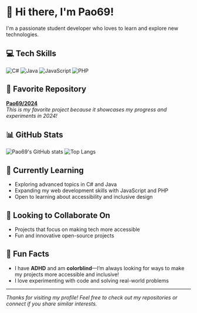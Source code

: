 # 👋 Hi there, I'm Pao69!

I'm a passionate student developer who loves to learn and explore new technologies.

## 💻 Tech Skills
![C#](https://img.shields.io/badge/C%23-239120?style=flat-square&logo=c-sharp&logoColor=white)
![Java](https://img.shields.io/badge/Java-007396?style=flat-square&logo=java&logoColor=white)
![JavaScript](https://img.shields.io/badge/JavaScript-F7DF1E?style=flat-square&logo=javascript&logoColor=black)
![PHP](https://img.shields.io/badge/PHP-777BB4?style=flat-square&logo=php&logoColor=white)

## 🌟 Favorite Repository
[**Pao69/2024**](https://github.com/Pao69/2024)  
*This is my favorite project because it showcases my progress and experiments in 2024!*

## 📊 GitHub Stats
![Pao69's GitHub stats](https://github-readme-stats.vercel.app/api?username=Pao69&show_icons=true&theme=default)
![Top Langs](https://github-readme-stats.vercel.app/api/top-langs/?username=Pao69&layout=compact)

## 🌱 Currently Learning
- Exploring advanced topics in C# and Java
- Expanding my web development skills with JavaScript and PHP
- Open to learning about accessibility and inclusive design

## 🤝 Looking to Collaborate On
- Projects that focus on making tech more accessible
- Fun and innovative open-source projects

## 🧠 Fun Facts
- I have **ADHD** and am **colorblind**—I’m always looking for ways to make my projects more accessible and inclusive!
- I love experimenting with code and solving real-world problems

<!--
## 🌐 Social Links
Coming soon!
-->

---

_Thanks for visiting my profile! Feel free to check out my repositories or connect if you share similar interests._
